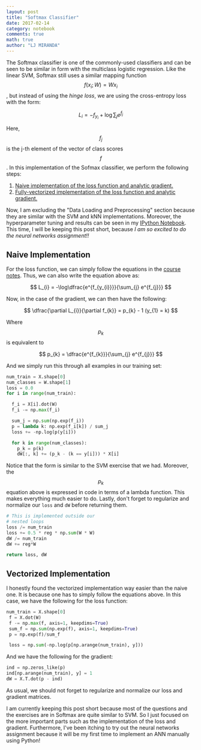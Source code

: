 ```yaml
---
layout: post
title: "Softmax Classifier"
date: 2017-02-14
category: notebook
comments: true
math: true
author: "LJ MIRANDA"
---
```


The Softmax classifier is one of the commonly-used classifiers and can be seen to be similar in form with the multiclass logistic regression. Like the linear SVM, Softmax still uses a similar mapping function $$f(x_{i};W) = Wx_{i}$$, but instead of using the _hinge loss_, we are using the cross-entropy loss with the form<!--more-->:

$$
L_{i} = -f_{y_{i}} + \log\sum_{j}e^{f_{j}}
$$

Here, $$f_{j}$$ is the j-th element of the vector of class scores $$f$$. In this implementation of the Sofmax classifier, we perform the following steps:

1. [Naive implementation of the loss function and analytic gradient.](#naive)
2. [Fully-vectorized implementation of the loss function and analytic gradient.](#vector)

Now, I am excluding the "Data Loading and Preprocessing" section because they are similar with the SVM and kNN implementations. Moreover, the hyperparameter tuning and results can be seen in my [IPython Notebook](https://github.com/ljvmiranda921/cs231n-assignments/blob/master/assignment1/softmax.ipynb). This time, I will be keeping this post short, because _I am so excited to do the neural networks assignment!!_

## <a name="naive"></a> Naive Implementation
For the loss function, we can simply follow the equations in the [course notes](http://cs231n.github.io/linear-classify/#softmax). Thus, we can also write the equation above as:

$$
L_{i} = -\log\dfrac{e^{f_{y_{i}}}}{\sum_{j} e^{f_{j}}}
$$

Now, in the case of the gradient, we can then have the following:

$$
\dfrac{\partial L_{i}}{\partial f_{k}} = p_{k} - 1 (y_{1} = k)
$$

Where $$p_{k}$$ is equivalent to

$$
p_{k} = \dfrac{e^{f_{k}}}{\sum_{j} e^{f_{j}}}
$$

And we simply run this through all examples in our training set:

```python
num_train = X.shape[0]
num_classes = W.shape[1]
loss = 0.0
for i in range(num_train):

  f_i = X[i].dot(W)
  f_i -= np.max(f_i)

  sum_j = np.sum(np.exp(f_i))
  p = lambda k: np.exp(f_i[k]) / sum_j
  loss += -np.log(p(y[i]))

  for k in range(num_classes):
    p_k = p(k)
    dW[:, k] += (p_k - (k == y[i])) * X[i]
```

Notice that the form is similar to the SVM exercise that we had. Moreover, the $$p_{k}$$ equation above is expressed in code in terms of a lambda function. This makes everything much easier to do. Lastly, don't forget to regularize and normalize our `loss` and `dW` before returning them.

```python
# This is implemented outside our
# nested loops
loss /= num_train
loss += 0.5 * reg * np.sum(W * W)
dW /= num_train
dW += reg*W

return loss, dW
```

## <a name="vector"></a> Vectorized Implementation
I honestly found the vectorized implementation way easier than the naive one. It is because one has to simply follow the equations above. In this case, we have the following for the loss function:

```python
num_train = X.shape[0]
 f = X.dot(W)
 f -= np.max(f, axis=1, keepdims=True)
 sum_f = np.sum(np.exp(f), axis=1, keepdims=True)
 p = np.exp(f)/sum_f

 loss = np.sum(-np.log(p[np.arange(num_train), y]))
```

And we have the following for the gradient:

```python
ind = np.zeros_like(p)
ind[np.arange(num_train), y] = 1
dW = X.T.dot(p - ind)
```

As usual, we should not forget to regularize and normalize our loss and gradient matrices.  

I am currently keeping this post short because most of the questions and the exercises are in Softmax are quite similar to SVM. So I just focused on the more important parts such as the implementation of the loss and gradient. Furthermore, I've been itching to try out the
neural networks assignment because it will be my first time to implement an ANN manually using Python!
